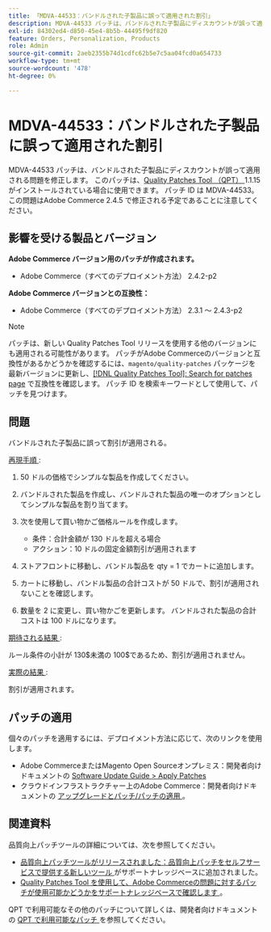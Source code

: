```yaml
---
title: 「MDVA-44533：バンドルされた子製品に誤って適用された割引」
description: MDVA-44533 パッチは、バンドルされた子製品にディスカウントが誤って適用される問題を修正します。 このパッチは、[Quality Patches Tool （QPT） ] （/help/announcements/adobe-commerce-announcements/magento-quality-patches-released-new-tool-to-self-serve-quality-patches.md） 1.1.15 がインストールされている場合に利用できます。 パッチ ID は MDVA-44533。 この問題はAdobe Commerce 2.4.5 で修正される予定であることに注意してください。
exl-id: 84302ed4-d850-45e4-8b5b-44495f9df820
feature: Orders, Personalization, Products
role: Admin
source-git-commit: 2aeb2355b74d1cdfc62b5e7c5aa04fcd0a654733
workflow-type: tm+mt
source-wordcount: '478'
ht-degree: 0%

---
```


# MDVA-44533：バンドルされた子製品に誤って適用された割引

MDVA-44533 パッチは、バンドルされた子製品にディスカウントが誤って適用される問題を修正します。 このパッチは、[Quality Patches Tool （QPT） ](/help/announcements/adobe-commerce-announcements/magento-quality-patches-released-new-tool-to-self-serve-quality-patches.md)1.1.15 がインストールされている場合に使用できます。 パッチ ID は MDVA-44533。 この問題はAdobe Commerce 2.4.5 で修正される予定であることに注意してください。

## 影響を受ける製品とバージョン

**Adobe Commerce バージョン用のパッチが作成されます。**

* Adobe Commerce（すべてのデプロイメント方法） 2.4.2-p2

**Adobe Commerce バージョンとの互換性：**

* Adobe Commerce（すべてのデプロイメント方法） 2.3.1 ～ 2.4.3-p2

>[!NOTE]
>
>パッチは、新しい Quality Patches Tool リリースを使用する他のバージョンにも適用される可能性があります。 パッチがAdobe Commerceのバージョンと互換性があるかどうかを確認するには、`magento/quality-patches` パッケージを最新バージョンに更新し、[[!DNL Quality Patches Tool]: Search for patches page](https://experienceleague.adobe.com/tools/commerce-quality-patches/index.html?lang=ja) で互換性を確認します。 パッチ ID を検索キーワードとして使用して、パッチを見つけます。

## 問題

バンドルされた子製品に誤って割引が適用される。

<u> 再現手順 </u>:

1. 50 ドルの価格でシンプルな製品を作成してください。
1. バンドルされた製品を作成し、バンドルされた製品の唯一のオプションとしてシンプルな製品を割り当てます。
1. 次を使用して買い物かご価格ルールを作成します。

   * 条件：合計金額が 130 ドルを超える場合
   * アクション：10 ドルの固定金額割引が適用されます

1. ストアフロントに移動し、バンドル製品を qty = 1 でカートに追加します。
1. カートに移動し、バンドル製品の合計コストが 50 ドルで、割引が適用されないことを確認します。
1. 数量を 2 に変更し、買い物かごを更新します。 バンドルされた製品の合計コストは 100 ドルになります。

<u> 期待される結果 </u>:

ルール条件の小計が 130\$未満の 100\$であるため、割引が適用されません。

<u> 実際の結果 </u>:

割引が適用されます。

## パッチの適用

個々のパッチを適用するには、デプロイメント方法に応じて、次のリンクを使用します。

* Adobe CommerceまたはMagento Open Sourceオンプレミス：開発者向けドキュメントの [Software Update Guide > Apply Patches](https://experienceleague.adobe.com/ja/docs/commerce-operations/tools/quality-patches-tool/usage)
* クラウドインフラストラクチャー上のAdobe Commerce：開発者向けドキュメントの [ アップグレードとパッチ/パッチの適用 ](https://experienceleague.adobe.com/ja/docs/commerce-cloud-service/user-guide/develop/upgrade/apply-patches)。

## 関連資料

品質向上パッチツールの詳細については、次を参照してください。

* [ 品質向上パッチツールがリリースされました：品質向上パッチをセルフサービスで提供する新しいツール ](/help/announcements/adobe-commerce-announcements/magento-quality-patches-released-new-tool-to-self-serve-quality-patches.md) がサポートナレッジベースに追加されました。
* [Quality Patches Tool を使用して、Adobe Commerceの問題に対するパッチが使用可能かどうかをサポートナレッジベースで確認します ](/help/support-tools/patches-available-in-qpt-tool/check-patch-for-magento-issue-with-magento-quality-patches.md)。

QPT で利用可能なその他のパッチについて詳しくは、開発者向けドキュメントの [QPT で利用可能なパッチ ](https://experienceleague.adobe.com/tools/commerce-quality-patches/index.html?lang=ja) を参照してください。
